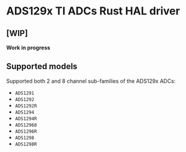 
# ADS129x TI ADCs Rust HAL driver

## [WIP]

**Work in progress**

## Supported models

Supported both 2 and 8 channel sub-families of the ADS129x ADCs:

  * `ADS1291`
  * `ADS1292`
  * `ADS1292R`
  * `ADS1294`
  * `ADS1294R`
  * `ADS12968`
  * `ADS1296R`
  * `ADS1298`
  * `ADS1298R`








